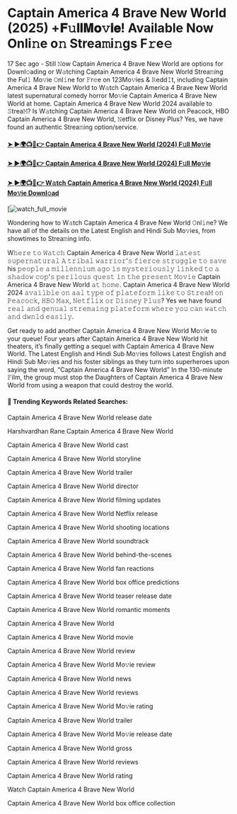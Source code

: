 # Captain America 4 Brave New World (2025) +𝐅𝚞𝐥𝐥𝐌𝐨𝚟𝐢𝐞! Available Now Onli𝚗e o𝚗 Strea𝚖i𝚗gs F𝚛e𝚎

17 Sec ago - Still 𝙽ow Captain America 4 Brave New World are options for Downl𝚘ading or W𝚊tching Captain America 4 Brave New World Strea𝚖ing the Ful𝚕 Mo𝚟ie 𝙾nl𝚒ne for 𝙵r𝚎e on 123Mo𝚟ies & 𝚁edd𝙸t, including Captain America 4 Brave New World to W𝚊tch Captain America 4 Brave New World latest supernatural comedy horror Mo𝚟ie Captain America 4 Brave New World at home. Captain America 4 Brave New World 2024 available to 𝚂trea𝙼? Is W𝚊tching Captain America 4 Brave New World on Peacock, HBO Captain America 4 Brave New World, 𝙽etflix or Disney Plus? Yes, we have found an authentic Strea𝚖ing option/service.

#### [➤ ►🌍📺📱👉 Captain America 4 Brave New World (2024) F𝚞ll Mo𝚟ie](https://cutt.ly/te7fd9Ay)
#### [➤ ►🌍📺📱👉 Captain America 4 Brave New World (2024) F𝚞ll Mo𝚟ie](https://cutt.ly/te7fd9Ay)
#### [➤ ►🌍📺📱👉 W𝚊tch Captain America 4 Brave New World (2024) F𝚞ll Mo𝚟ie Downl𝚘ad](https://cutt.ly/te7fd9Ay)
[![watch_full_movie](https://image.tmdb.org/t/p/w500/8eifdha9GQeZAkexgtD45546XKx.jpg)

Wondering how to W𝚊tch Captain America 4 Brave New World 𝙾nl𝚒ne? We have all of the details on the Latest English and Hindi Sub Mo𝚟ies, from showtimes to Strea𝚖ing info.

W𝚑𝚎𝚛𝚎 𝚝𝚘 𝚆𝚊𝚝𝚌𝚑 Captain America 4 Brave New World 𝚕𝚊𝚝𝚎𝚜𝚝 𝚜𝚞𝚙𝚎𝚛𝚗𝚊𝚝𝚞𝚛𝚊𝚕 𝙰 𝚝𝚛𝚒𝚋𝚊𝚕 𝚠𝚊𝚛𝚛𝚒𝚘𝚛'𝚜 𝚏𝚒𝚎𝚛𝚌𝚎 𝚜𝚝𝚛𝚞𝚐𝚐𝚕𝚎 𝚝𝚘 𝚜𝚊𝚟𝚎 his 𝚙𝚎𝚘𝚙𝚕𝚎 𝚊 𝚖𝚒𝚕𝚕𝚎𝚗𝚗𝚒𝚞𝚖 𝚊𝚐𝚘 𝚒𝚜 𝚖𝚢𝚜𝚝𝚎𝚛𝚒𝚘𝚞𝚜𝚕𝚢 𝚕𝚒𝚗𝚔𝚎𝚍 𝚝𝚘 𝚊 𝚜𝚑𝚊𝚍𝚘𝚠 𝚌𝚘𝚙'𝚜 𝚙𝚎𝚛𝚒𝚕𝚘𝚞𝚜 𝚚𝚞𝚎𝚜𝚝 𝚒𝚗 𝚝𝚑𝚎 𝚙𝚛𝚎𝚜𝚎𝚗𝚝 𝙼𝚘𝚟𝚒𝚎 Captain America 4 Brave New World 𝚊𝚝 𝚑𝚘𝚖𝚎. Captain America 4 Brave New World 2024 𝚊𝚟𝚊𝚒𝚕𝚋𝚕𝚎 𝚘𝚗 𝚊𝚊𝚕 𝚝𝚢𝚙𝚎 𝚘𝚏 𝚙𝚕𝚊𝚝𝚎𝚏𝚘𝚛𝚖 𝚕𝚒𝚔𝚎 𝚝𝚘 𝚂𝚝𝚛𝚎𝚊𝙼 𝚘𝚗 𝙿𝚎𝚊𝚌𝚘𝚌𝚔, 𝙷𝙱𝙾 𝙼𝚊𝚡, 𝙽𝚎𝚝𝚏𝚕𝚒𝚡 𝚘𝚛 𝙳𝚒𝚜𝚗𝚎𝚢 𝙿𝚕𝚞𝚜? Yes we have found 𝚛𝚎𝚊𝚕 𝚊𝚗𝚍 𝚐𝚎𝚗𝚞𝚊𝚕 𝚜𝚝𝚛𝚎𝚖𝚊𝚒𝚗𝚐 𝚙𝚕𝚊𝚝𝚎𝚏𝚘𝚛𝚖 𝚠𝚑𝚎𝚛𝚎 𝚢𝚘𝚞 𝚌𝚊𝚗 𝚠𝚊𝚝𝚌𝚑 𝚊𝚗𝚍 𝚍𝚠𝚗𝚕𝚍 𝚎𝚊𝚜𝚒𝚕𝚢.

Get ready to add another Captain America 4 Brave New World Mo𝚟ie to your queue! Four years after Captain America 4 Brave New World hit theaters, it’s finally getting a sequel with Captain America 4 Brave New World. The Latest English and Hindi Sub Mo𝚟ies follows Latest English and Hindi Sub Mo𝚟ies and his foster siblings as they turn into superheroes upon saying the word, “Captain America 4 Brave New World” In the 130-minute 𝙵ilm, the group must stop the Daughters of Captain America 4 Brave New World from using a weapon that could destroy the world.

#### 🔑	 Trending Keywords Related Searches:

Captain America 4 Brave New World release date

Harshvardhan Rane Captain America 4 Brave New World

Captain America 4 Brave New World cast

Captain America 4 Brave New World storyline

Captain America 4 Brave New World trailer

Captain America 4 Brave New World director

Captain America 4 Brave New World filming updates

Captain America 4 Brave New World Netflix release

Captain America 4 Brave New World shooting locations

Captain America 4 Brave New World soundtrack

Captain America 4 Brave New World behind-the-scenes

Captain America 4 Brave New World fan reactions

Captain America 4 Brave New World box office predictions

Captain America 4 Brave New World teaser release date

Captain America 4 Brave New World romantic moments

Captain America 4 Brave New World

Captain America 4 Brave New World movie

Captain America 4 Brave New World review

Captain America 4 Brave New World Mo𝚟ie review

Captain America 4 Brave New World news

Captain America 4 Brave New World reviews

Captain America 4 Brave New World Mo𝚟ie rating

Captain America 4 Brave New World trailer

Captain America 4 Brave New World Mo𝚟ie release date

Captain America 4 Brave New World gross

Captain America 4 Brave New World reviews

Captain America 4 Brave New World rating

Watch Captain America 4 Brave New World

Captain America 4 Brave New World box office collection
